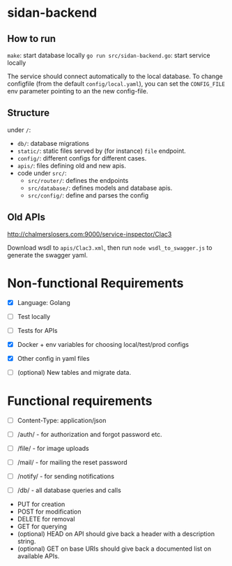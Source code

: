 # sidan-backend

## How to run

`make`: start database locally
`go run src/sidan-backend.go`: start service locally

The service should connect automatically to the local database. To
change configfile (from the default `config/local.yaml`), you can set
the `CONFIG_FILE` env parameter pointing to an the new config-file.

## Structure

under `/`:
- `db/`: database migrations
- `static/`: static files served by (for instance) `file` endpoint.
- `config/`: different configs for different cases.
- `apis/`: files defining old and new apis.
- code under `src/`:
  - `src/router/`: defines the endpoints
  - `src/database/`: defines models and database apis.
  - `src/config/`: define and parses the config

## Old APIs

http://chalmerslosers.com:9000/service-inspector/Clac3

Download wsdl to `apis/Clac3.xml`, then run `node wsdl_to_swagger.js`
to generate the swagger yaml.


# Non-functional Requirements

- [X] Language: Golang
- [ ] Test locally
- [ ] Tests for APIs
- [x] Docker + env variables for choosing local/test/prod configs
- [x] Other config in yaml files

- [ ] (optional) New tables and migrate data.

# Functional requirements

- [ ] Content-Type: application/json

- [ ] /auth/ - for authorization and forgot password etc.
- [ ] /file/ - for image uploads
- [ ] /mail/ - for mailing the reset password
- [ ] /notify/ - for sending notifications
- [ ] /db/ - all database queries and calls

- PUT for creation
- POST for modification
- DELETE for removal
- GET for querying
- (optional) HEAD on API should give back a header with a description string.
- (optional) GET on base URIs should give back a documented list on available APIs.
